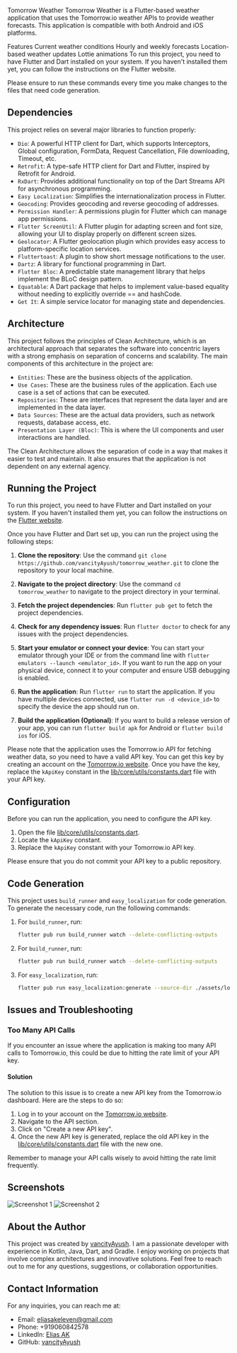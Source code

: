 Tomorrow Weather
Tomorrow Weather is a Flutter-based weather application that uses the Tomorrow.io weather APIs to provide weather forecasts. This application is compatible with both Android and iOS platforms.

Features
Current weather conditions
Hourly and weekly forecasts
Location-based weather updates
Lottie animations
To run this project, you need to have Flutter and Dart installed on your system. If you haven't installed them yet, you can follow the instructions on the Flutter website.

Please ensure to run these commands every time you make changes to the files that need code generation.

## Dependencies

This project relies on several major libraries to function properly:

- `Dio`: A powerful HTTP client for Dart, which supports Interceptors, Global configuration, FormData, Request Cancellation, File downloading, Timeout, etc.
- `Retrofit`: A type-safe HTTP client for Dart and Flutter, inspired by Retrofit for Android.
- `RxDart`: Provides additional functionality on top of the Dart Streams API for asynchronous programming.
- `Easy Localization`: Simplifies the internationalization process in Flutter.
- `Geocoding`: Provides geocoding and reverse geocoding of addresses.
- `Permission Handler`: A permissions plugin for Flutter which can manage app permissions.
- `Flutter ScreenUtil`: A Flutter plugin for adapting screen and font size, allowing your UI to display properly on different screen sizes.
- `Geolocator`: A Flutter geolocation plugin which provides easy access to platform-specific location services.
- `Fluttertoast`: A plugin to show short message notifications to the user.
- `Dartz`: A library for functional programming in Dart.
- `Flutter Bloc`: A predictable state management library that helps implement the BLoC design pattern.
- `Equatable`: A Dart package that helps to implement value-based equality without needing to explicitly override == and hashCode.
- `Get It`: A simple service locator for managing state and dependencies.

## Architecture

This project follows the principles of Clean Architecture, which is an architectural approach that separates the software into concentric layers with a strong emphasis on separation of concerns and scalability. The main components of this architecture in the project are:

- `Entities`: These are the business objects of the application.
- `Use Cases`: These are the business rules of the application. Each use case is a set of actions that can be executed.
- `Repositories`: These are interfaces that represent the data layer and are implemented in the data layer.
- `Data Sources`: These are the actual data providers, such as network requests, database access, etc.
- `Presentation Layer (Bloc)`: This is where the UI components and user interactions are handled.

The Clean Architecture allows the separation of code in a way that makes it easier to test and maintain. It also ensures that the application is not dependent on any external agency.

## Running the Project

To run this project, you need to have Flutter and Dart installed on your system. If you haven't installed them yet, you can follow the instructions on the [Flutter website](https://flutter.dev/docs/get-started/install).

Once you have Flutter and Dart set up, you can run the project using the following steps:

1. **Clone the repository**: Use the command `git clone https://github.com/vancityAyush/tomorrow_weather.git` to clone the repository to your local machine.

2. **Navigate to the project directory**: Use the command `cd tomorrow_weather` to navigate to the project directory in your terminal.

3. **Fetch the project dependencies**: Run `flutter pub get` to fetch the project dependencies.

4. **Check for any dependency issues**: Run `flutter doctor` to check for any issues with the project dependencies.

5. **Start your emulator or connect your device**: You can start your emulator through your IDE or from the command line with `flutter emulators --launch <emulator_id>`. If you want to run the app on your physical device, connect it to your computer and ensure USB debugging is enabled.

6. **Run the application**: Run `flutter run` to start the application. If you have multiple devices connected, use `flutter run -d <device_id>` to specify the device the app should run on.

7. **Build the application (Optional)**: If you want to build a release version of your app, you can run `flutter build apk` for Android or `flutter build ios` for iOS.

Please note that the application uses the Tomorrow.io API for fetching weather data, so you need to have a valid API key. You can get this key by creating an account on the [Tomorrow.io website](https://www.tomorrow.io/). Once you have the key, replace the `kApiKey` constant in the [lib/core/utils/constants.dart](lib/core/utils/constants.dart) file with your API key.

## Configuration

Before you can run the application, you need to configure the API key.

1. Open the file [lib/core/utils/constants.dart](lib/core/utils/constants.dart).
2. Locate the `kApiKey` constant.
3. Replace the `kApiKey` constant with your Tomorrow.io API key.

Please ensure that you do not commit your API key to a public repository.

## Code Generation

This project uses `build_runner` and `easy_localization` for code generation. To generate the necessary code, run the following commands:
1. For `build_runner`, run:
   ```bash
   flutter pub run build_runner watch --delete-conflicting-outputs
2. For `build_runner`, run:
   ```bash
   flutter pub run build_runner watch --delete-conflicting-outputs
   ```
3. For `easy_localization`, run:
   ```bash
   flutter pub run easy_localization:generate --source-dir ./assets/locales -f keys -O lib/gen -o locale_keys.g.dart
   ```


## Issues and Troubleshooting

### Too Many API Calls

If you encounter an issue where the application is making too many API calls to Tomorrow.io, this could be due to hitting the rate limit of your API key.

#### Solution

The solution to this issue is to create a new API key from the Tomorrow.io dashboard. Here are the steps to do so:

1. Log in to your account on the [Tomorrow.io website](https://www.tomorrow.io/).
2. Navigate to the API section.
3. Click on "Create a new API key".
4. Once the new API key is generated, replace the old API key in the [lib/core/utils/constants.dart](lib/core/utils/constants.dart) file with the new one.

Remember to manage your API calls wisely to avoid hitting the rate limit frequently.

## Screenshots

![Screenshot 1](./screenshots/ss1.jpg)
![Screenshot 2](./screenshots/ss2.jpg)

## About the Author

This project was created by [vancityAyush](https://github.com/vancityAyush). I am a passionate developer with experience in Kotlin, Java, Dart, and Gradle. I enjoy working on projects that involve complex architectures and innovative solutions. Feel free to reach out to me for any questions, suggestions, or collaboration opportunities.

## Contact Information

For any inquiries, you can reach me at:

- Email: eliasakeleven@gmail.com
- Phone: +919060842578
- LinkedIn: [Elias AK](https://www.linkedin.com/in/eliasak11/)
- GitHub: [vancityAyush](https://github.com/vancityAyush)